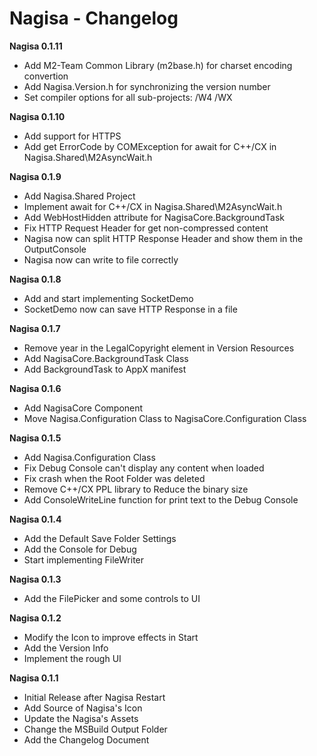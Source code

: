 ﻿# Nagisa - Changelog

**Nagisa 0.1.11**
- Add M2-Team Common Library (m2base.h) for charset encoding convertion
- Add Nagisa.Version.h for synchronizing the version number
- Set compiler options for all sub-projects: /W4 /WX

**Nagisa 0.1.10**
- Add support for HTTPS
- Add get ErrorCode by COMException for await for C++/CX in Nagisa.Shared\M2AsyncWait.h

**Nagisa 0.1.9**
- Add Nagisa.Shared Project
- Implement await for C++/CX in Nagisa.Shared\M2AsyncWait.h
- Add WebHostHidden attribute for NagisaCore.BackgroundTask
- Fix HTTP Request Header for get non-compressed content
- Nagisa now can split HTTP Response Header and show them in the OutputConsole
- Nagisa now can write to file correctly

**Nagisa 0.1.8**
- Add and start implementing SocketDemo
- SocketDemo now can save HTTP Response in a file 

**Nagisa 0.1.7**
- Remove year in the LegalCopyright element in Version Resources
- Add NagisaCore.BackgroundTask Class
- Add BackgroundTask to AppX manifest

**Nagisa 0.1.6**
- Add NagisaCore Component
- Move Nagisa.Configuration Class to NagisaCore.Configuration Class

**Nagisa 0.1.5**
- Add Nagisa.Configuration Class
- Fix Debug Console can't display any content when loaded
- Fix crash when the Root Folder was deleted
- Remove C++/CX PPL library to Reduce the binary size
- Add ConsoleWriteLine function for print text to the Debug Console

**Nagisa 0.1.4**
- Add the Default Save Folder Settings
- Add the Console for Debug
- Start implementing FileWriter

**Nagisa 0.1.3**
- Add the FilePicker and some controls to UI

**Nagisa 0.1.2**
- Modify the Icon to improve effects in Start
- Add the Version Info
- Implement the rough UI

**Nagisa 0.1.1**
- Initial Release after Nagisa Restart
- Add Source of Nagisa's Icon
- Update the Nagisa's Assets
- Change the MSBuild Output Folder
- Add the Changelog Document
